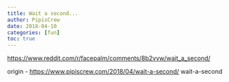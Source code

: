```yaml
---
title: Wait a second...
author: PipisCrew
date: 2018-04-10
categories: [fun]
toc: true
---
```


https://www.reddit.com/r/facepalm/comments/8b2vvw/wait_a_second/

origin - https://www.pipiscrew.com/2018/04/wait-a-second/ wait-a-second